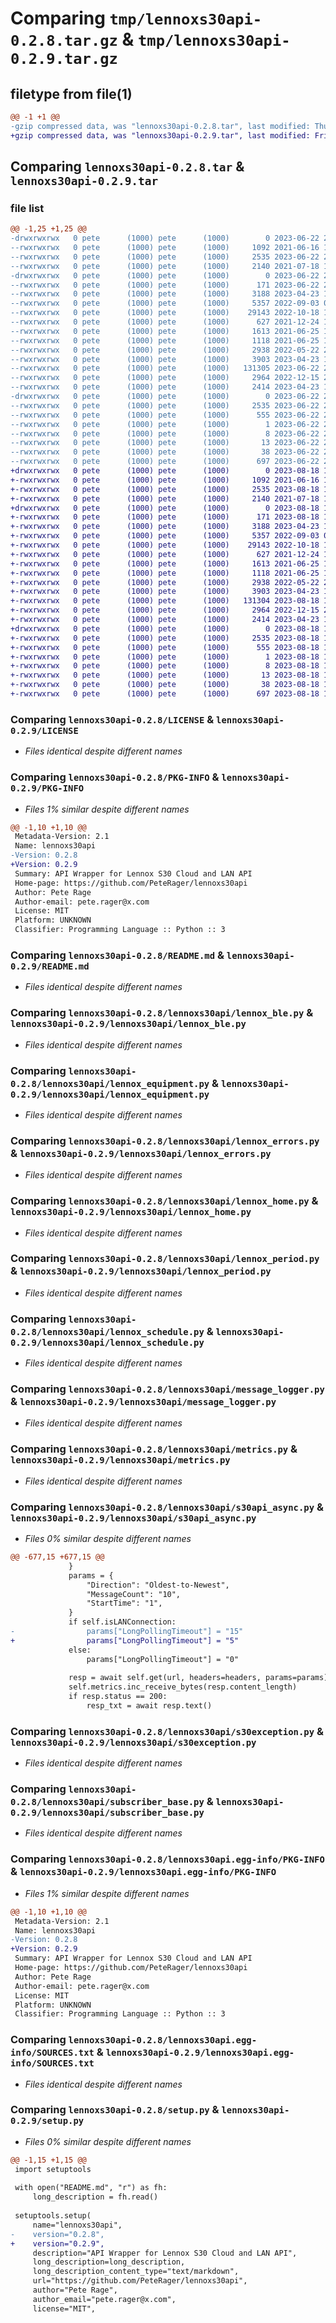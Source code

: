 # Comparing `tmp/lennoxs30api-0.2.8.tar.gz` & `tmp/lennoxs30api-0.2.9.tar.gz`

## filetype from file(1)

```diff
@@ -1 +1 @@
-gzip compressed data, was "lennoxs30api-0.2.8.tar", last modified: Thu Jun 22 20:08:24 2023, max compression
+gzip compressed data, was "lennoxs30api-0.2.9.tar", last modified: Fri Aug 18 13:07:02 2023, max compression
```

## Comparing `lennoxs30api-0.2.8.tar` & `lennoxs30api-0.2.9.tar`

### file list

```diff
@@ -1,25 +1,25 @@
-drwxrwxrwx   0 pete      (1000) pete      (1000)        0 2023-06-22 20:08:24.972399 lennoxs30api-0.2.8/
--rwxrwxrwx   0 pete      (1000) pete      (1000)     1092 2021-06-16 19:56:17.000000 lennoxs30api-0.2.8/LICENSE
--rwxrwxrwx   0 pete      (1000) pete      (1000)     2535 2023-06-22 20:08:24.969397 lennoxs30api-0.2.8/PKG-INFO
--rwxrwxrwx   0 pete      (1000) pete      (1000)     2140 2021-07-18 14:46:26.000000 lennoxs30api-0.2.8/README.md
-drwxrwxrwx   0 pete      (1000) pete      (1000)        0 2023-06-22 20:08:24.876053 lennoxs30api-0.2.8/lennoxs30api/
--rwxrwxrwx   0 pete      (1000) pete      (1000)      171 2023-06-22 20:07:02.000000 lennoxs30api-0.2.8/lennoxs30api/__init__.py
--rwxrwxrwx   0 pete      (1000) pete      (1000)     3188 2023-04-23 14:36:07.000000 lennoxs30api-0.2.8/lennoxs30api/lennox_ble.py
--rwxrwxrwx   0 pete      (1000) pete      (1000)     5357 2022-09-03 00:30:25.000000 lennoxs30api-0.2.8/lennoxs30api/lennox_equipment.py
--rwxrwxrwx   0 pete      (1000) pete      (1000)    29143 2022-10-18 13:38:00.000000 lennoxs30api-0.2.8/lennoxs30api/lennox_errors.py
--rwxrwxrwx   0 pete      (1000) pete      (1000)      627 2021-12-24 15:46:31.000000 lennoxs30api-0.2.8/lennoxs30api/lennox_home.py
--rwxrwxrwx   0 pete      (1000) pete      (1000)     1613 2021-06-25 11:10:06.000000 lennoxs30api-0.2.8/lennoxs30api/lennox_period.py
--rwxrwxrwx   0 pete      (1000) pete      (1000)     1118 2021-06-25 11:10:06.000000 lennoxs30api-0.2.8/lennoxs30api/lennox_schedule.py
--rwxrwxrwx   0 pete      (1000) pete      (1000)     2938 2022-05-22 21:24:48.000000 lennoxs30api-0.2.8/lennoxs30api/message_logger.py
--rwxrwxrwx   0 pete      (1000) pete      (1000)     3903 2023-04-23 14:36:07.000000 lennoxs30api-0.2.8/lennoxs30api/metrics.py
--rwxrwxrwx   0 pete      (1000) pete      (1000)   131305 2023-06-22 20:07:02.000000 lennoxs30api-0.2.8/lennoxs30api/s30api_async.py
--rwxrwxrwx   0 pete      (1000) pete      (1000)     2964 2022-12-15 21:56:21.000000 lennoxs30api-0.2.8/lennoxs30api/s30exception.py
--rwxrwxrwx   0 pete      (1000) pete      (1000)     2414 2023-04-23 14:36:07.000000 lennoxs30api-0.2.8/lennoxs30api/subscriber_base.py
-drwxrwxrwx   0 pete      (1000) pete      (1000)        0 2023-06-22 20:08:24.949397 lennoxs30api-0.2.8/lennoxs30api.egg-info/
--rwxrwxrwx   0 pete      (1000) pete      (1000)     2535 2023-06-22 20:08:24.000000 lennoxs30api-0.2.8/lennoxs30api.egg-info/PKG-INFO
--rwxrwxrwx   0 pete      (1000) pete      (1000)      555 2023-06-22 20:08:24.000000 lennoxs30api-0.2.8/lennoxs30api.egg-info/SOURCES.txt
--rwxrwxrwx   0 pete      (1000) pete      (1000)        1 2023-06-22 20:08:24.000000 lennoxs30api-0.2.8/lennoxs30api.egg-info/dependency_links.txt
--rwxrwxrwx   0 pete      (1000) pete      (1000)        8 2023-06-22 20:08:24.000000 lennoxs30api-0.2.8/lennoxs30api.egg-info/requires.txt
--rwxrwxrwx   0 pete      (1000) pete      (1000)       13 2023-06-22 20:08:24.000000 lennoxs30api-0.2.8/lennoxs30api.egg-info/top_level.txt
--rwxrwxrwx   0 pete      (1000) pete      (1000)       38 2023-06-22 20:08:24.973398 lennoxs30api-0.2.8/setup.cfg
--rwxrwxrwx   0 pete      (1000) pete      (1000)      697 2023-06-22 20:07:02.000000 lennoxs30api-0.2.8/setup.py
+drwxrwxrwx   0 pete      (1000) pete      (1000)        0 2023-08-18 13:07:02.459020 lennoxs30api-0.2.9/
+-rwxrwxrwx   0 pete      (1000) pete      (1000)     1092 2021-06-16 19:56:17.000000 lennoxs30api-0.2.9/LICENSE
+-rwxrwxrwx   0 pete      (1000) pete      (1000)     2535 2023-08-18 13:07:02.457017 lennoxs30api-0.2.9/PKG-INFO
+-rwxrwxrwx   0 pete      (1000) pete      (1000)     2140 2021-07-18 14:46:26.000000 lennoxs30api-0.2.9/README.md
+drwxrwxrwx   0 pete      (1000) pete      (1000)        0 2023-08-18 13:07:02.377015 lennoxs30api-0.2.9/lennoxs30api/
+-rwxrwxrwx   0 pete      (1000) pete      (1000)      171 2023-08-18 13:02:37.000000 lennoxs30api-0.2.9/lennoxs30api/__init__.py
+-rwxrwxrwx   0 pete      (1000) pete      (1000)     3188 2023-04-23 14:36:07.000000 lennoxs30api-0.2.9/lennoxs30api/lennox_ble.py
+-rwxrwxrwx   0 pete      (1000) pete      (1000)     5357 2022-09-03 00:30:25.000000 lennoxs30api-0.2.9/lennoxs30api/lennox_equipment.py
+-rwxrwxrwx   0 pete      (1000) pete      (1000)    29143 2022-10-18 13:38:00.000000 lennoxs30api-0.2.9/lennoxs30api/lennox_errors.py
+-rwxrwxrwx   0 pete      (1000) pete      (1000)      627 2021-12-24 15:46:31.000000 lennoxs30api-0.2.9/lennoxs30api/lennox_home.py
+-rwxrwxrwx   0 pete      (1000) pete      (1000)     1613 2021-06-25 11:10:06.000000 lennoxs30api-0.2.9/lennoxs30api/lennox_period.py
+-rwxrwxrwx   0 pete      (1000) pete      (1000)     1118 2021-06-25 11:10:06.000000 lennoxs30api-0.2.9/lennoxs30api/lennox_schedule.py
+-rwxrwxrwx   0 pete      (1000) pete      (1000)     2938 2022-05-22 21:24:48.000000 lennoxs30api-0.2.9/lennoxs30api/message_logger.py
+-rwxrwxrwx   0 pete      (1000) pete      (1000)     3903 2023-04-23 14:36:07.000000 lennoxs30api-0.2.9/lennoxs30api/metrics.py
+-rwxrwxrwx   0 pete      (1000) pete      (1000)   131304 2023-08-18 12:58:00.000000 lennoxs30api-0.2.9/lennoxs30api/s30api_async.py
+-rwxrwxrwx   0 pete      (1000) pete      (1000)     2964 2022-12-15 21:56:21.000000 lennoxs30api-0.2.9/lennoxs30api/s30exception.py
+-rwxrwxrwx   0 pete      (1000) pete      (1000)     2414 2023-04-23 14:36:07.000000 lennoxs30api-0.2.9/lennoxs30api/subscriber_base.py
+drwxrwxrwx   0 pete      (1000) pete      (1000)        0 2023-08-18 13:07:02.443016 lennoxs30api-0.2.9/lennoxs30api.egg-info/
+-rwxrwxrwx   0 pete      (1000) pete      (1000)     2535 2023-08-18 13:07:02.000000 lennoxs30api-0.2.9/lennoxs30api.egg-info/PKG-INFO
+-rwxrwxrwx   0 pete      (1000) pete      (1000)      555 2023-08-18 13:07:02.000000 lennoxs30api-0.2.9/lennoxs30api.egg-info/SOURCES.txt
+-rwxrwxrwx   0 pete      (1000) pete      (1000)        1 2023-08-18 13:07:02.000000 lennoxs30api-0.2.9/lennoxs30api.egg-info/dependency_links.txt
+-rwxrwxrwx   0 pete      (1000) pete      (1000)        8 2023-08-18 13:07:02.000000 lennoxs30api-0.2.9/lennoxs30api.egg-info/requires.txt
+-rwxrwxrwx   0 pete      (1000) pete      (1000)       13 2023-08-18 13:07:02.000000 lennoxs30api-0.2.9/lennoxs30api.egg-info/top_level.txt
+-rwxrwxrwx   0 pete      (1000) pete      (1000)       38 2023-08-18 13:07:02.461017 lennoxs30api-0.2.9/setup.cfg
+-rwxrwxrwx   0 pete      (1000) pete      (1000)      697 2023-08-18 13:02:39.000000 lennoxs30api-0.2.9/setup.py
```

### Comparing `lennoxs30api-0.2.8/LICENSE` & `lennoxs30api-0.2.9/LICENSE`

 * *Files identical despite different names*

### Comparing `lennoxs30api-0.2.8/PKG-INFO` & `lennoxs30api-0.2.9/PKG-INFO`

 * *Files 1% similar despite different names*

```diff
@@ -1,10 +1,10 @@
 Metadata-Version: 2.1
 Name: lennoxs30api
-Version: 0.2.8
+Version: 0.2.9
 Summary: API Wrapper for Lennox S30 Cloud and LAN API
 Home-page: https://github.com/PeteRager/lennoxs30api
 Author: Pete Rage
 Author-email: pete.rager@x.com
 License: MIT
 Platform: UNKNOWN
 Classifier: Programming Language :: Python :: 3
```

### Comparing `lennoxs30api-0.2.8/README.md` & `lennoxs30api-0.2.9/README.md`

 * *Files identical despite different names*

### Comparing `lennoxs30api-0.2.8/lennoxs30api/lennox_ble.py` & `lennoxs30api-0.2.9/lennoxs30api/lennox_ble.py`

 * *Files identical despite different names*

### Comparing `lennoxs30api-0.2.8/lennoxs30api/lennox_equipment.py` & `lennoxs30api-0.2.9/lennoxs30api/lennox_equipment.py`

 * *Files identical despite different names*

### Comparing `lennoxs30api-0.2.8/lennoxs30api/lennox_errors.py` & `lennoxs30api-0.2.9/lennoxs30api/lennox_errors.py`

 * *Files identical despite different names*

### Comparing `lennoxs30api-0.2.8/lennoxs30api/lennox_home.py` & `lennoxs30api-0.2.9/lennoxs30api/lennox_home.py`

 * *Files identical despite different names*

### Comparing `lennoxs30api-0.2.8/lennoxs30api/lennox_period.py` & `lennoxs30api-0.2.9/lennoxs30api/lennox_period.py`

 * *Files identical despite different names*

### Comparing `lennoxs30api-0.2.8/lennoxs30api/lennox_schedule.py` & `lennoxs30api-0.2.9/lennoxs30api/lennox_schedule.py`

 * *Files identical despite different names*

### Comparing `lennoxs30api-0.2.8/lennoxs30api/message_logger.py` & `lennoxs30api-0.2.9/lennoxs30api/message_logger.py`

 * *Files identical despite different names*

### Comparing `lennoxs30api-0.2.8/lennoxs30api/metrics.py` & `lennoxs30api-0.2.9/lennoxs30api/metrics.py`

 * *Files identical despite different names*

### Comparing `lennoxs30api-0.2.8/lennoxs30api/s30api_async.py` & `lennoxs30api-0.2.9/lennoxs30api/s30api_async.py`

 * *Files 0% similar despite different names*

```diff
@@ -677,15 +677,15 @@
             }
             params = {
                 "Direction": "Oldest-to-Newest",
                 "MessageCount": "10",
                 "StartTime": "1",
             }
             if self.isLANConnection:
-                params["LongPollingTimeout"] = "15"
+                params["LongPollingTimeout"] = "5"
             else:
                 params["LongPollingTimeout"] = "0"
 
             resp = await self.get(url, headers=headers, params=params)
             self.metrics.inc_receive_bytes(resp.content_length)
             if resp.status == 200:
                 resp_txt = await resp.text()
```

### Comparing `lennoxs30api-0.2.8/lennoxs30api/s30exception.py` & `lennoxs30api-0.2.9/lennoxs30api/s30exception.py`

 * *Files identical despite different names*

### Comparing `lennoxs30api-0.2.8/lennoxs30api/subscriber_base.py` & `lennoxs30api-0.2.9/lennoxs30api/subscriber_base.py`

 * *Files identical despite different names*

### Comparing `lennoxs30api-0.2.8/lennoxs30api.egg-info/PKG-INFO` & `lennoxs30api-0.2.9/lennoxs30api.egg-info/PKG-INFO`

 * *Files 1% similar despite different names*

```diff
@@ -1,10 +1,10 @@
 Metadata-Version: 2.1
 Name: lennoxs30api
-Version: 0.2.8
+Version: 0.2.9
 Summary: API Wrapper for Lennox S30 Cloud and LAN API
 Home-page: https://github.com/PeteRager/lennoxs30api
 Author: Pete Rage
 Author-email: pete.rager@x.com
 License: MIT
 Platform: UNKNOWN
 Classifier: Programming Language :: Python :: 3
```

### Comparing `lennoxs30api-0.2.8/lennoxs30api.egg-info/SOURCES.txt` & `lennoxs30api-0.2.9/lennoxs30api.egg-info/SOURCES.txt`

 * *Files identical despite different names*

### Comparing `lennoxs30api-0.2.8/setup.py` & `lennoxs30api-0.2.9/setup.py`

 * *Files 0% similar despite different names*

```diff
@@ -1,15 +1,15 @@
 import setuptools
 
 with open("README.md", "r") as fh:
     long_description = fh.read()
 
 setuptools.setup(
     name="lennoxs30api",
-    version="0.2.8",
+    version="0.2.9",
     description="API Wrapper for Lennox S30 Cloud and LAN API",
     long_description=long_description,
     long_description_content_type="text/markdown",
     url="https://github.com/PeteRager/lennoxs30api",
     author="Pete Rage",
     author_email="pete.rager@x.com",
     license="MIT",
```


